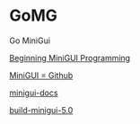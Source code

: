# GoMG
Go MiniGui

[Beginning MiniGUI Programming](https://github.com/VincentWei/minigui-docs/blob/master/programming-guide/MiniGUIProgGuidePart1Chapter01.md)

[MiniGUI = Github ](https://github.com/VincentWei/MiniGUI)

[minigui-docs](https://github.com/VincentWei/minigui-docs)

[build-minigui-5.0](https://github.com/VincentWei/build-minigui-5.0)
